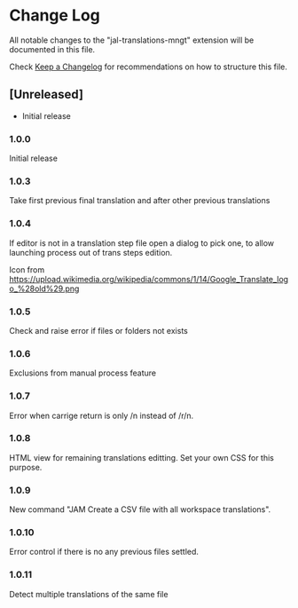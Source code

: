 # Change Log

All notable changes to the "jal-translations-mngt" extension will be documented in this file.

Check [Keep a Changelog](http://keepachangelog.com/) for recommendations on how to structure this file.

## [Unreleased]

- Initial release

### 1.0.0

Initial release

### 1.0.3

Take first previous final translation and after other previous translations

### 1.0.4

If editor is not in a translation step file open a dialog to pick one, to allow launching process out of trans steps edition.

Icon from https://upload.wikimedia.org/wikipedia/commons/1/14/Google_Translate_logo_%28old%29.png 

### 1.0.5

Check and raise error if files or folders not exists

### 1.0.6

Exclusions from manual process feature

### 1.0.7

Error when carrige return is only /n instead of /r/n.

### 1.0.8

HTML view for remaining translations editting. Set your own CSS for this purpose.

### 1.0.9

New command "JAM Create a CSV file with all workspace translations".

### 1.0.10

Error control if there is no any previous files settled.

### 1.0.11

Detect multiple translations of the same file
